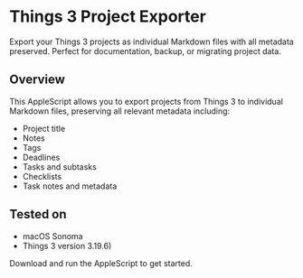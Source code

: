 # Things 3 Project Exporter

Export your Things 3 projects as individual Markdown files with all metadata preserved. Perfect for documentation, backup, or migrating project data.

## Overview

This AppleScript allows you to export projects from Things 3 to individual Markdown files, preserving all relevant metadata including:
- Project title
- Notes
- Tags
- Deadlines
- Tasks and subtasks
- Checklists
- Task notes and metadata

## Tested on

- macOS Sonoma
- Things 3 version 3.19.6)

Download and run the AppleScript to get started. 